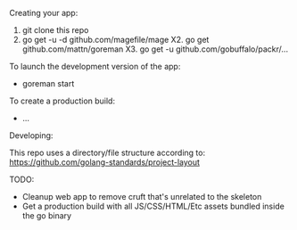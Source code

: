 Creating your app:

1. git clone this repo
2. go get -u -d github.com/magefile/mage
X2. go get github.com/mattn/goreman
X3. go get -u github.com/gobuffalo/packr/...

To launch the development version of the app:
- goreman start

To create a production build:
- ...

Developing:

This repo uses a directory/file structure according to: https://github.com/golang-standards/project-layout

TODO:
- Cleanup web app to remove cruft that's unrelated to the skeleton
- Get a production build with all JS/CSS/HTML/Etc assets bundled inside the go binary
